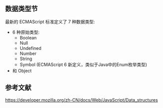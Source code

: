 ## 数据类型节

最新的 ECMAScript 标准定义了 7 种数据类型:

- 6 种原始类型:
  - Boolean
  - Null
  - Undefined
  - Number
  - String
  - Symbol (ECMAScript 6 新定义，类似于Java中的Enum枚举类型)
- 和 Object


## 参考文献

https://developer.mozilla.org/zh-CN/docs/Web/JavaScript/Data_structures
